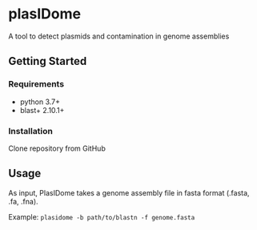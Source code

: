 # plasIDome
A tool to detect plasmids and contamination in genome assemblies

## Getting Started
### Requirements
* python 3.7+
* blast+ 2.10.1+

### Installation
Clone repository from GitHub

## Usage
As input, PlasIDome takes a genome assembly file in fasta format (.fasta, .fa, .fna).

Example:
``` plasidome -b path/to/blastn -f genome.fasta ```
